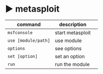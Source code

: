 # ▶️ metasploit

<table><thead><tr><th>command</th><th>description</th><th data-hidden></th></tr></thead><tbody><tr><td><code>msfconsole</code></td><td>start metasploit</td><td></td></tr><tr><td><code>use [module/path]</code></td><td>use module</td><td></td></tr><tr><td><code>options</code></td><td>see options</td><td></td></tr><tr><td><code>set [option]</code></td><td>set an option</td><td></td></tr><tr><td><code>run</code></td><td>run the module</td><td></td></tr></tbody></table>
